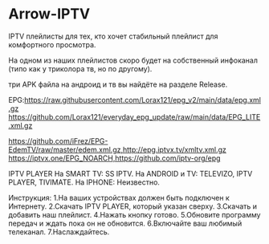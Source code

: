 # Arrow-IPTV
IPTV плейлисты для тех, кто хочет стабильный плейлист для комфортного просмотра.

На одном из наших плейлистов скоро будет на собственный инфоканал (типо как у триколора тв, но по другому).

три APK файла на андроид и тв вы найдёте на разделе Release.

EPG:https://raw.githubusercontent.com/Lorax121/epg_v2/main/data/epg.xml.gz
https://github.com/Lorax121/everyday_epg_update/raw/main/data/EPG_LITE.xml.gz

https://github.com/iFrez/EPG-EdemTV/raw/master/edem.xml.gz,http://epg.iptvx.tv/xmltv.xml.gz
https://iptvx.one/EPG_NOARCH,https://github.com/iptv-org/epg

IPTV PLAYER
На SMART TV: SS IPTV.
На ANDROID и TV: TELEVIZO, IPTV PLAYER, TIVIMATE.
На IPHONE: Неизвестно.

Инструкция:
1.На ваших устройствах должен быть подключен к Интернету.
2.Скачать IPTV PLAYER, который указан сверху.
3.Скачать и добавить наш плейлист.
4.Нажать кнопку готово.
5.Обновите программу передач и ждать пока он не обновится.
6.Включайте ваш любимый телеканал.
7.Наслаждайтесь.
